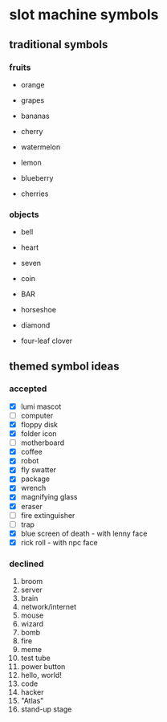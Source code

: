 # slot machine symbols

## traditional symbols

### fruits

- orange
- grapes
- bananas
- cherry

- watermelon
- lemon
- blueberry
- cherries

### objects

- bell
- heart
- seven
- coin

- BAR
- horseshoe
- diamond
- four-leaf clover

## themed symbol ideas

### accepted

- [x] lumi mascot
- [ ] computer
- [x] floppy disk
- [x] folder icon
- [ ] motherboard
- [x] coffee
- [x] robot
- [x] fly swatter
- [x] package
- [x] wrench
- [x] magnifying glass
- [x] eraser
- [ ] fire extinguisher
- [ ] trap
- [x] blue screen of death - with lenny face
- [x] rick roll - with npc face

### declined

1. broom
2. server
3. brain
4. network/internet
5. mouse
6. wizard
7. bomb
8. fire
9. meme
10. test tube
11. power button
12. hello, world!
13. code
14. hacker
15. "Atlas"
16. stand-up stage

